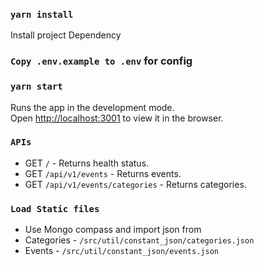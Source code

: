 ### `yarn install`

Install project Dependency

### `Copy .env.example to .env` for config

### `yarn start`

Runs the app in the development mode.\
Open [http://localhost:3001](http://localhost:3001) to view it in the browser.


### `APIs`

- GET `/` - Returns health status.
- GET `/api/v1/events` - Returns events.
- GET `/api/v1/events/categories` - Returns categories.

### `Load Static files`

- Use Mongo compass and import json from
- Categories - `/src/util/constant_json/categories.json`
- Events - `/src/util/constant_json/events.json`